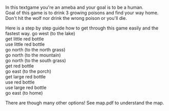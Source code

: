 In this textgame you're an ameba and your goal is to be a human.  
Goal of this game is to drink 3 growing poisons and find your way home.  
Don't hit the wolf nor drink the wrong poison or you'll die.  

Here is a step by step guide how to get through this game easily and the fastest way. 
go west 		(to the lake)  
get little red bottle  
use little red bottle  
go north 		(to the north grass)  
go north 		(to the mountain)  
go north		(to the south grass)  
get red bottle  
go east			(to the porch)  
get large red bottle  
use red bottle  
use large red bottle  
go east			(to home)  

There are though many other options!
See map.pdf to understand the map. 
